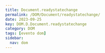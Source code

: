 ```yaml
---
title: Document.readystatechange
permalink: /DOM/Document/readystatechange/
date: 2023-09-25
key: DOM.D.Document.readystatechange
category: DOM
tags: [evento dom]
sidebar:
  nav: dom
---
```

